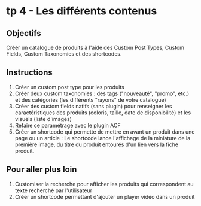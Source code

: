 tp 4 - Les différents contenus
==============================

Objectifs
---------
Créer un catalogue de produits à l'aide des Custom Post Types, Custom Fields, Custom Taxonomies et des shortcodes.

Instructions
------------
1. Créer un custom post type pour les produits
2. Créer deux custom taxonomies : des tags ("nouveauté", "promo", etc.) et des catégories (les différents "rayons" de votre catalogue)
3. Créer des custom fields natifs (sans plugin) pour renseigner les caractéristiques des produits (coloris, taille, date de disponibilité) et les visuels (liste d'images)
4. Refaire ce paramétrage avec le plugin ACF
5. Créer un shortcode qui permette de mettre en avant un produit dans une page ou un article : Le shortcode lance l'affichage de la miniature de la première image, du titre du produit entourés d'un lien vers la fiche produit.


Pour aller plus loin
--------------------
1. Customiser la recherche pour afficher les produits qui correspondent au texte recherché par l'utilisateur
2. Créer un shortcode permettant d'ajouter un player vidéo dans un produit